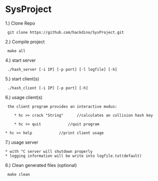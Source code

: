 # SysProject

 1.) Clone Repo
  
     git clone https://github.com/hackdino/SysProject.git

 2.) Compile project

     make all
    
 4.) start server
     
     ./hash_server [-i IP] [-p port] [-l logfile] [-h]
     
 5.) start client(s)
 
     ./hash_client [-i IP] [-p port] [-h]

 6.) usage client(s)

     the client program provides an interactive modus:

     	* hc >> crack "String" 		//calculates an collision hash key

     	* hc >> quit			//quit program

	* hc >> help			//print client usage

 7.) usage server

	* with ^C server will shutdown properly
	* logging information will be write into logfile.txt(default)


 6.) Clean generated files (optional)

     make clean
